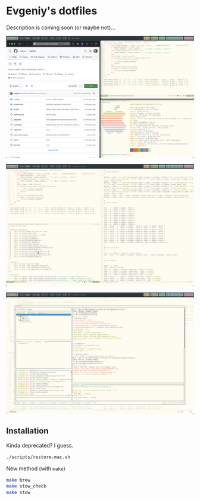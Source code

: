 # Evgeniy's dotfiles

Description is coming soon (or maybe not)...

![](screenshots/Screenshot%202025-06-09%20at%2011.35.34.png)

![](screenshots/Screenshot%202025-06-09%20at%2011.34.21.png)

![](screenshots/Screenshot%202025-06-09%20at%2011.34.59.png)

## Installation

Kinda deprecated? I guess.

```sh
./scripts/restore-mac.sh
```

New method (with `make`)

```sh
make brew
make stow_check
make stow
```
